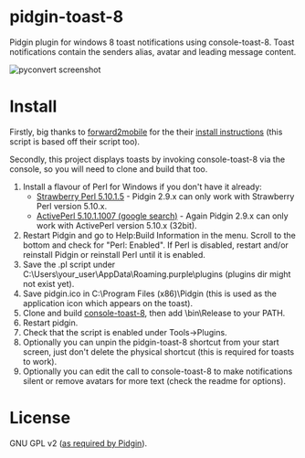 pidgin-toast-8
==============
Pidgin plugin for windows 8 toast notifications using console-toast-8.
Toast notifications contain the senders alias, avatar and leading message content.

![pyconvert screenshot](http://adriankeenan.co.uk/stuff/pidgin-toast-8.png)

Install
=======
Firstly, big thanks to [forward2mobile](http://code.google.com/p/forward2mobile/) for the their [install instructions](http://code.google.com/p/forward2mobile/wiki/HowToInstall) (this script is based off their script too).

Secondly, this project displays toasts by invoking console-toast-8 via the console, so you will need to clone and build that too.

1. Install a flavour of Perl for Windows if you don't have it already:
    - [Strawberry Perl 5.10.1.5](http://strawberry-perl.googlecode.com/files/strawberry-perl-5.10.1.5.msi) - Pidgin 2.9.x can only work with Strawberry Perl version 5.10.x.
    - [ActivePerl 5.10.1.1007 (google search)](http://www.google.com/search?q=ActivePerl-5.10.1.1007-MSWin32-x86-291969.msi) -  Again Pidgin 2.9.x can only work with ActivePerl version 5.10.x (32bit).
2. Restart Pidgin and go to Help:Build Information in the menu. Scroll to the bottom and check for "Perl: Enabled". If Perl is disabled, restart and/or reinstall Pidgin or reinstall Perl until it is enabled.
3. Save the .pl script under C:\Users\your_user\AppData\Roaming\.purple\plugins (plugins dir might not exist yet).
4. Save pidgin.ico in C:\Program Files (x86)\Pidgin (this is used as the application icon which appears on the toast).
5. Clone and build [console-toast-8](https://github.com/adriankeenan/console-toast-8), then add \bin\Release to your PATH.
6. Restart pidgin.
7. Check that the script is enabled under Tools->Plugins.
8. Optionally you can unpin the pidgin-toast-8 shortcut from your start screen, just don't delete the physical shortcut (this is required for toasts to work).
9. Optionally you can edit the call to console-toast-8 to make notifications silent or remove avatars for more text (check the readme for options).

License
=======
GNU GPL v2 ([as required by Pidgin](https://developer.pidgin.im/wiki/Scripting%20and%20Plugins#Aretherelicensingrestrictionsonplugins)).